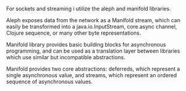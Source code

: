 For sockets and streaming i utilize the aleph and manifold libraries.

Aleph exposes data from the network as a Manifold stream, which can easily be transformed into a java.io.InputStream, core.async channel, Clojure sequence, or many other byte representations.

Manifold library provides basic building blocks for asynchronous programming, and can be used as a translation layer between libraries which use similar but incompatible abstractions.

Manifold provides two core abstractions: deferreds, which represent a single asynchronous value, and streams, which represent an ordered sequence of asynchronous values.